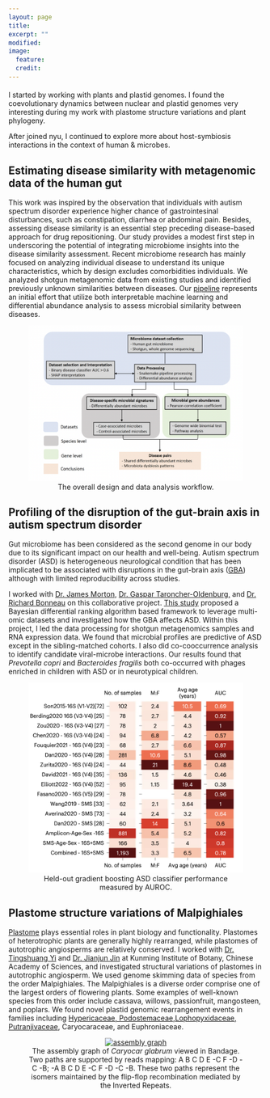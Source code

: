 ```yaml
---
layout: page
title:
excerpt: ""
modified: 
image:
  feature:
  credit:
---
```

<center>
<h4> </h4>
</center>

I started by working with plants and plastid genomes. I found the coevolutionary dynamics between nuclear and plastid genomes very interesting during my work with plastome structure variations and plant phylogeny. 

After joined nyu, I continued to explore more about host-symbiosis interactions in the context of human & microbes.

## Estimating disease similarity with metagenomic data of the human gut

This work was inspired by the observation that individuals with autism spectrum disorder experience higher chance of gastrointesinal disturbances, such as constipation, diarrhea or abdominal pain. Besides, assessing disease similarity is an essential step preceding disease-based approach for drug repositioning. Our study provides a modest first step in underscoring the potential of integrating microbiome insights into the disease similarity assessment. Recent microbiome research has mainly focused on analyzing individual disease to understand its unique characteristics, which by design excludes comorbidities individuals. We analyzed shotgun metagenomic data from existing studies and identified previously unknown similarities between diseases. Our [pipeline](https://www.biorxiv.org/content/10.1101/2024.02.27.582333v1) represents an initial effort that utilize both interpretable machine learning and differential abundance analysis to assess microbial similarity between diseases.

<figure style="text-align: center;">
	<a href="/assets/images/disease_similarity.png">
		<img src="/assets/images/disease_similarity.png"
		alt="image"
		width="500px">
	</a>
  <figcaption>The overall design and data analysis workflow.</figcaption>
</figure>

## Profiling of the disruption of the gut-brain axis in autism spectrum disorder

Gut microbiome has been considered as the second genome in our body due to its significant impact on our health and well-being. Autism spectrum disorder (ASD) is heterogeneous neurological condition that has been implicated to be associated with disruptions in the gut-brain axis ([GBA](https://www.nature.com/articles/s41579-020-00460-0)) although with limited reproducibility across studies.

I worked with [Dr. James Morton,](https://www.simonsfoundation.org/people/james-morton/) [Dr. Gaspar Taroncher-Oldenburg,](https://www.sfari.org/people/gaspar-taroncher-oldenburg/) and [Dr. Richard Bonneau](https://www.simonsfoundation.org/people/richard-bonneau/) on this collaborative project. [This study](https://www.nature.com/articles/s41593-023-01361-0) proposed a Bayesian differential ranking algorithm based framework to leverage multi-omic datasets and investigated how the GBA affects ASD. Within this project, I led the data processing for shotgun metagenomics samples and RNA expression data. We found that microbial profiles are predictive of ASD except in the sibling-matched cohorts. I also did co-cooccurrence analysis to identify candidate viral-microbe interactions. Our results found that *Prevotella copri* and *Bacteroides fragilis* both co-occurred with phages enriched in children with ASD or in neurotypical children. 


<figure style="text-align: center;">
	<a href="/assets/images/dasd.png">
		<img src="/assets/images/asd.png"
		alt="image"
		width="500px">
	</a>
  <figcaption>Held-out gradient boosting ASD classifier performance measured by AUROC.</figcaption>
</figure>

## Plastome structure variations of Malpighiales
[Plastome](https://link.springer.com/article/10.1007/s11103-011-9762-4) plays essential roles in plant biology and functionality. Plastomes of heterotrophic plants are generally highly rearranged, while plastomes of autotrophic angiosperms are relatively conserved. I worked with [Dr. Tingshuang Yi](http://groups.english.kib.cas.cn/GBOS/yts/) and [Dr. Jianjun Jin](https://e3b.columbia.edu/post-doc/jianjun-jin/) at Kunming Institute of Botany, Chinese Academy of Sciences, and investigated structural variations of plastomes in autotrophic angiosperm. We used genome skimming data of species from the order Malpighiales. The Malpighiales is a diverse order comprise one of the largest orders of flowering plants. Some examples of well-known species from this order include cassava, willows, passionfruit, mangosteen, and poplars. We found novel plastid genomic rearrangement events in families including [Hypericaceae, Podostemaceae](https://www.nature.com/articles/s41598-020-66024-7),[Lophopyxidaceae, Putranjivaceae](https://www.frontiersin.org/journals/plant-science/articles/10.3389/fpls.2020.00942/full), Caryocaraceae, and Euphroniaceae.

<figure style="text-align: center;">
	<a href="{{ site.url }}/assets/images/AssemblyGraph.png">
		<img src="{{ site.url }}/assets/images/AssemblyGraph.png" 
			alt="assembly graph"
			width = "500px">
	</a>
	<figcaption>The assembly graph of <em>Caryocar glabrum</em> viewed in Bandage. Two paths are supported by reads mapping: A B C D E -C F -D -C -B; -A B C D E -C F -D -C -B. These two paths represent the isomers maintained by the flip-flop recombination mediated by the Inverted Repeats.</figcaption>
</figure>